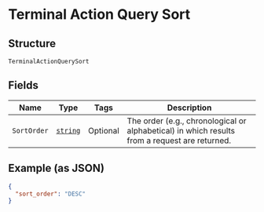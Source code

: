 
# Terminal Action Query Sort

## Structure

`TerminalActionQuerySort`

## Fields

| Name | Type | Tags | Description |
|  --- | --- | --- | --- |
| `SortOrder` | [`string`](../../doc/models/sort-order.md) | Optional | The order (e.g., chronological or alphabetical) in which results from a request are returned. |

## Example (as JSON)

```json
{
  "sort_order": "DESC"
}
```

